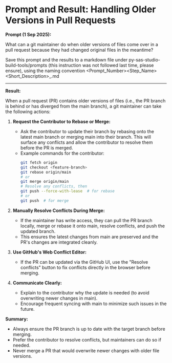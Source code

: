 # Prompt and Result: Handling Older Versions in Pull Requests

**Prompt (1 Sep 2025):**

What can a git maintainer do when older versions of files come over in a pull request because they had changed original files in the meantime?

Save this prompt and the results to a markdown file under py-sas-studio-build-tools/prompts (this instruction was not followed last time, please ensure), using the naming convention <Prompt_Number><Step_Name><Short_Description>_<timestamp>.md

---

**Result:**

When a pull request (PR) contains older versions of files (i.e., the PR branch is behind or has diverged from the main branch), a git maintainer can take the following actions:

1. **Request the Contributor to Rebase or Merge:**
   - Ask the contributor to update their branch by rebasing onto the latest main branch or merging main into their branch. This will surface any conflicts and allow the contributor to resolve them before the PR is merged.
   - Example commands for the contributor:
     ```sh
     git fetch origin
     git checkout <feature-branch>
     git rebase origin/main
     # or
     git merge origin/main
     # Resolve any conflicts, then
     git push --force-with-lease  # for rebase
     # or
     git push  # for merge
     ```

2. **Manually Resolve Conflicts During Merge:**
   - If the maintainer has write access, they can pull the PR branch locally, merge or rebase it onto main, resolve conflicts, and push the updated branch.
   - This ensures the latest changes from main are preserved and the PR's changes are integrated cleanly.

3. **Use GitHub's Web Conflict Editor:**
   - If the PR can be updated via the GitHub UI, use the "Resolve conflicts" button to fix conflicts directly in the browser before merging.

4. **Communicate Clearly:**
   - Explain to the contributor why the update is needed (to avoid overwriting newer changes in main).
   - Encourage frequent syncing with main to minimize such issues in the future.

**Summary:**
- Always ensure the PR branch is up to date with the target branch before merging.
- Prefer the contributor to resolve conflicts, but maintainers can do so if needed.
- Never merge a PR that would overwrite newer changes with older file versions.
